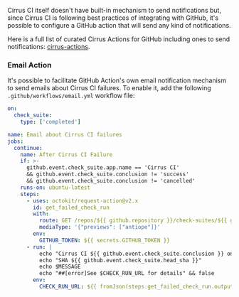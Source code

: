 Cirrus CI itself doesn't have built-in mechanism to send notifications but, since Cirrus CI is following best practices of
integrating with GitHub, it's possible to configure a GitHub action that will send any kind of notifications.

Here is a full list of curated Cirrus Actions for GitHub including ones to send notifications: [cirrus-actions](https://github.com/cirrus-actions).

### Email Action

It's possible to facilitate GitHub Action's own email notification mechanism to send emails about Cirrus CI failures. 
To enable it, add the following `.github/workflows/email.yml` workflow file:

```YAML
on:
  check_suite:
    type: ['completed']

name: Email about Cirrus CI failures
jobs:
  continue:
    name: After Cirrus CI Failure
    if: >-
      github.event.check_suite.app.name == 'Cirrus CI'
      && github.event.check_suite.conclusion != 'success'
      && github.event.check_suite.conclusion != 'cancelled'
    runs-on: ubuntu-latest
    steps:
      - uses: octokit/request-action@v2.x
        id: get_failed_check_run
        with:
          route: GET /repos/${{ github.repository }}/check-suites/${{ github.event.check_suite.id }}/check-runs?status=completed
          mediaType: '{"previews": ["antiope"]}'
        env:
          GITHUB_TOKEN: ${{ secrets.GITHUB_TOKEN }}
      - run: |
          echo "Cirrus CI ${{ github.event.check_suite.conclusion }} on ${{ github.event.check_suite.head_branch }} branch!"
          echo "SHA ${{ github.event.check_suite.head_sha }}"
          echo $MESSAGE
          echo "##[error]See $CHECK_RUN_URL for details" && false
        env:
          CHECK_RUN_URL: ${{ fromJson(steps.get_failed_check_run.outputs.data).check_runs[0].html_url }}
```

